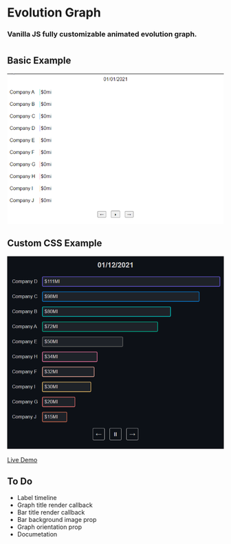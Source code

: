 # Evolution Graph

### Vanilla JS fully customizable animated evolution graph.

#

## Basic Example

![](src/docs/evolution-graph.gif)

## Custom CSS Example

![](src/docs/custom-graph.gif)

[Live Demo](https://nathanssantos.github.io/evolution-graph)

## To Do

- Label timeline
- Graph title render callback
- Bar title render callback
- Bar background image prop
- Graph orientation prop
- Documetation
